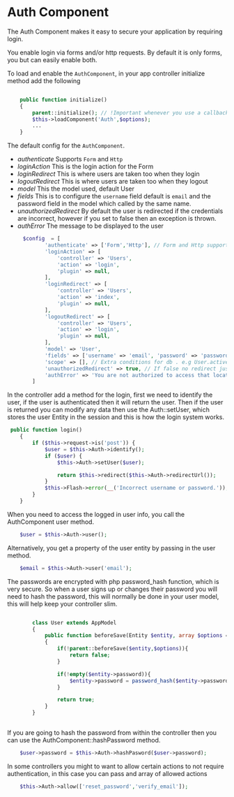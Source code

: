 # Auth Component

The Auth Component makes it easy to secure your application by requiring login.

You enable login via forms and/or http requests. By default it is only forms, you but can easily enable both.

To load and enable the `AuthComponent`, in your app controller initialize method add the following


````php

    public function initialize()
    {
        parent::initialize(); // !Important whenever you use a callback or initialize method
        $this->loadComponent('Auth',$options);
        ...
    }

````

The default config for the `AuthComponent`.

- *authenticate* Supports `Form` and `Http`
- *loginAction* This is the login action for the Form
- *loginRedirect* This is where users are taken too when they login
- *logoutRedirect* This is where users are taken too when they logout
- *model* This the model used, default User
- *fields* This is to configure the `username` field default is `email` and the password field in the model which called by the same name.
- *unauthorizedRedirect* By default the user is redirected if the credentials are incorrect, however if you set to false then an exception is thrown.
- *authError* The message to be displayed to the user

````php
     $config  = [
            'authenticate' => ['Form','Http'], // Form and Http supported
            'loginAction' => [
                'controller' => 'Users',
                'action' => 'login',
                'plugin' => null,
            ],
            'loginRedirect' => [
                'controller' => 'Users',
                'action' => 'index',
                'plugin' => null,
            ],
            'logoutRedirect' => [
                'controller' => 'Users',
                'action' => 'login',
                'plugin' => null,
            ],
            'model' => 'User',
            'fields' => ['username' => 'email', 'password' => 'password'],
            'scope' => [], // Extra conditions for db . e.g User.active=1;
            'unauthorizedRedirect' => true, // If false no redirect just exception e.g cli stuff
            'authError' => 'You are not authorized to access that location.',
        ]

````

In the controller add a method for the login, first we need to identify the user, if the user is authenticated then it will return the user. Then if the user is returned you can modify any data then 
use the Auth::setUser, which stores the user Entity in the session and this is how the login system works.

````php
 public function login()
    {
        if ($this->request->is('post')) {
            $user = $this->Auth->identify();
            if ($user) {
                $this->Auth->setUser($user);

                return $this->redirect($this->Auth->redirectUrl());
            }
            $this->Flash->error(__('Incorrect username or password.'));
        }
    }
````

When you need to access the logged in user info, you call the AuthComponent user method.

````php
    $user = $this->Auth->user();
````
Alternatively, you get a property of the user entity by passing in the user method.

````php
    $email = $this->Auth->user('email');
````

The passwords are encrypted with php password_hash function, which is very secure.
So when a user signs up or changes their password you will need to hash the password, this will normally 
be done in your user model, this will help keep your controller slim.

````php

        class User extends AppModel
        {
            public function beforeSave(Entity $entity, array $options = [])
            {
                if(!parent::beforeSave($entity,$options)){
                    return false;
                }

                if(!empty($entity->password)){
                    $entity->password = password_hash($entity->password, PASSWORD_DEFAULT);
                }

                return true;
            }
        }
        
````

If you are going to hash the password from within the controller then you can use the AuthComponent::hashPassword method.


````php
    $user->password = $this->Auth->hashPasword($user->password);
````

In some controllers you might to want to allow certain actions to not require authentication, in this case you can pass and array of allowed actions

````php
    $this->Auth->allow(['reset_password','verify_email']);
````
